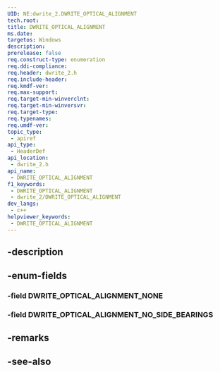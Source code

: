 ```yaml
---
UID: NE:dwrite_2.DWRITE_OPTICAL_ALIGNMENT
tech.root: 
title: DWRITE_OPTICAL_ALIGNMENT
ms.date: 
targetos: Windows
description: 
prerelease: false
req.construct-type: enumeration
req.ddi-compliance: 
req.header: dwrite_2.h
req.include-header: 
req.kmdf-ver: 
req.max-support: 
req.target-min-winverclnt: 
req.target-min-winversvr: 
req.target-type: 
req.typenames: 
req.umdf-ver: 
topic_type:
 - apiref
api_type:
 - HeaderDef
api_location:
 - dwrite_2.h
api_name:
 - DWRITE_OPTICAL_ALIGNMENT
f1_keywords:
 - DWRITE_OPTICAL_ALIGNMENT
 - dwrite_2/DWRITE_OPTICAL_ALIGNMENT
dev_langs:
 - c++
helpviewer_keywords:
 - DWRITE_OPTICAL_ALIGNMENT
---
```


## -description

## -enum-fields

### -field DWRITE_OPTICAL_ALIGNMENT_NONE

### -field DWRITE_OPTICAL_ALIGNMENT_NO_SIDE_BEARINGS

## -remarks

## -see-also

